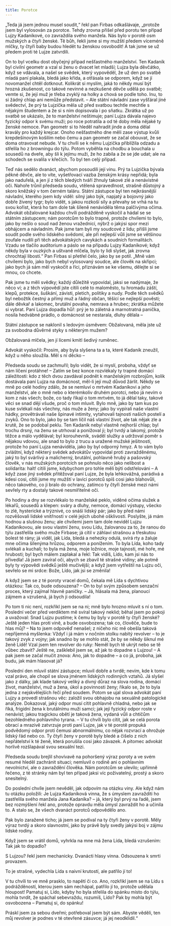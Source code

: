 ```yaml
---
title: Porotce
---
```


„Teda já jsem jednou musel soudit,“ řekl pan Firbas odkašlávaje, „protože jsem byl vylosován za porotce. Tehdy zrovna přišel před porotu ten případ Lujzy Kadaníkové, co zavraždila svého manžela. Nás bylo v porotě osm mužských a čtyři ženské. Tě bůh, řekli jsme si my mužští předem víceméně mlčky, ty čtyři baby budou hledět tu ženskou osvobodit! A tak jsme se už předem proti té Lujze zatvrdili.

On to byl vcelku dost obyčejný případ nešťastného manželství. Ten Kadaník byl civilní geometr a vzal si ženu o dvacet let mladší; Lujza byla děvčátko, když se vdávala, a našel se svědek, který vypověděl, že už den po svatbě mladá paní plakala, bledá jako křída, a otřásala se odporem, když se jí novomanžel chtěl dotknout. Kolikrát si myslím, jaká to někdy musí být hrozná zkušenost, co takové nevinné a nezkušené děvče udělá po svatbě; vemte si, že její muž je třeba zvyklý na holky a chová se podle toho. Inu, to si žádný chlap ani nemůže představit. – Ale státní návladní zase vyšťáral jiné svědectví, že prý ta Lujzička měla už před svatbou techtle mechtle s nějakým študentem a že si s ním dopisovala i po sňatku. Zkrátka už po svatbě se ukázalo, že to manželství neštimuje; paní Lujza dávala najevo fyzický odpor k svému muži; po roce potratila a od té doby měla nějaké ty ženské nemoce. Pan geometr si to hleděl nahradit jinde a doma dělal kravály pro každý krejcar. Onoho nešťastného dne měli zase výstup kvůli krepdešínovým košilím nebo čemu a pan geometr se začal obouvat, že se doma otravovat nebude. V tu chvíli se k němu Lujzička přiblížila odzadu a střelila ho z browningu do týlu. Potom vyběhla na chodbu a bouchala u sousedů na dveře, aby šli k jejímu muži, že ho zabila a že se jde udat; ale na schodech se svalila v křečích. To byl ten celý případ.

Teď nás sedělo dvanáct, abychom posoudili její vinu. Prý ta Lujzička bývala pěkné děvče, ale to víte, vyšetřovací vazba ženským krásy nepřidá; byla jako naduřelá, a jen jí z těch bledých tváří žhnuly takové zlé a nenávistné oči. Nahoře trůnil předseda soudu, vtělená spravedlnost, strašně důstojný a skoro kněžský v tom černém taláru. Státní zástupce byl ten nejkrásnější návladní, kterého jsem kdy viděl: silný jako býk, napjatý a bojovný jako dobře živený tygr; bylo vidět, s jakou rozkoší síly a převahy se vrhá na tu svou kořist, která ho tam dole tak šíleně nenáviděla těma palčivýma očima. Advokát obžalované každou chvíli podrážděně vyskočil a hádal se se státním zástupcem; nám porotcům to bylo trapné, protože chvílemi to bylo, jako by nešlo o soud nad ženou vražednicí, nýbrž o jakýsi spor mezi obhájcem a návladním. Pak jsme tam byli my soudcové z lidu; přišli jsme soudit podle svého lidského svědomí, ale při nejlepší vůli jsme se většinou zoufale nudili při těch advokátských cavykách a soudních formalitách. Vzadu se tlačilo auditorium a páslo se na případu Lujzy Kadaníkové; když někdy byla v ouzkých a uštvaně mlčela, bylo ty lidi slyšet, jak zrovna chrochtají libostí.“ Pan Firbas si přetřel čelo, jako by se potil. „Mně vám chvílemi bylo, jako bych nebyl vylosovaný soudce, ale člověk na skřipci; jako bych já sám měl vyskočit a říci, přiznávám se ke všemu, dělejte si se mnou, co chcete.

Pak jsme tu měli svědky; každý důležitě vypovídal, jaksi se nadýmaje, že něco ví; a z těch výpovědí jste cítili celé to maloměsto, tu hromadu záští, klepů, protekce, šuškání, závisti, pletich, politiky a nudy. Podle těch svědků byl nebožtík čestný a přímý muž a řádný občan, těšící se nejlepší pověsti; dále děvkař a lakomec, brutální povaha, nemrava a hrubec; zkrátka můžete si vybrat. Paní Lujza dopadla hůř: prý je to záletná a marnotratná panička, nosila hedvábné prádlo, o domácnost se nestarala, dluhy dělala –

Státní zástupce se naklonil s ledovým úsměvem: Obžalovaná, měla jste už za svobodna důvěrné styky s některým mužem?

Obžalovaná mlčela, jen jí lícemi kmitl šedivý ruměnec.

Advokát vyskočil: Prosím, aby byla slyšena ta a ta, které Kadaník zneužil, když u něho sloužila. Měl s ní děcko –

Předseda soudu se zachmuřil; bylo vidět, že si myslí, proboha, vždyť se nám líčení protáhne! – Zatím se bez konce rozvlékaly ty trapné domácí záležitosti: kdo z těch dvou zavdával podnět k manželským rozbrojům, kolik dostávala paní Lujza na domácnost, měl-li její muž důvod žárlit. Někdy se mně po celé hodiny zdálo, že se nemluví o mrtvém Kadaníkovi a jeho manželství, ale o mně nebo o kterémkoliv druhém porotci, nebo já nevím o kom z nás všech; bože, co tady říkají o tom mrtvém, to já dělal taky, takové věci se snad dějí všude, proč o tom mluvit. Bylo mně, jako by tam kus po kuse svlékali nás všechny, nás muže a ženy; jako by vypírali naše vlastní hádky, provětrávali naše špinavé intimity, vytahovali tajnosti našich postelí a zvyků. Ono to bylo, jako by se tam líčil náš vlastní život, ale tak nějak zle a krutě, že se podobal peklu. Ten Kadaník nebyl vlastně nejhorší chlap; byl trochu drsný, na ženu se utrhoval a ponižoval ji; byl tvrdý a lakomý, protože těžce a málo vydělával; byl korouhevník, sváděl služky a udržoval poměr s nějakou vdovou, ale snad to bylo z trucu a uražené mužské ješitnosti, protože ho paní Lujza nenáviděla, jako by byl odporný hmyz. A to vám bylo zvláštní, když některý svědek advokátův vypovídal proti zavražděnému, jaký to byl svárlivý a malicherný, brutální, pohlavně hrubý a pašovský člověk, v nás mužských porotcích se pohnulo něco jako nelibost a solidarita: halt! cítili jsme, kdybychom pro tohle měli býti odstřelováni – A když zase jiný svědek přitěžoval paní Lujze, že byla lehkovážná, parádivá a kdesi cosi, cítili jsme my mužští v lavici porotců spíš cosi jako blahovůli, něco takového, co ji bralo do ochrany, zatímco ty čtyři ženské mezi námi sevřely rty a dostaly takové nesmiřitelné oči.

Po hodiny a dny se rozvlékalo to manželské peklo, viděné očima služek a lékařů, sousedů a klepen: sváry a dluhy, nemoce, domácí výstupy, všecko to zlé, hysterické a trýznivé, co snáší lidský pár; jako by před námi rozvěšovali lidské vnitřnosti v celé jejich ubohé ošklivosti. Poslyšte, já mám hodnou a slušnou ženu; ale chvílemi jsem tam dole neviděl Lujzu Kadaníkovou, ale svou vlastní ženu, svou Lídu, žalovanou za to, že ranou do týlu zastřelila svého muže Firbase; já cítil v záhlaví strašnou a třeskutou bolest té rány; já viděl, jak Lída, bledá a nehezky odulá, svírá rty a žaluje mne očima šílenýma hrůzou, odporem a ponížením. To byla Lída, koho tady svlékali a kuchali; to byla má žena, moje ložnice, moje tajnosti, mé hoře, mé hrubosti; byl bych málem zaplakal a řekl: Tak vidíš, Lído, kam jsi nás to přivedla! Já jsem zavíral oči, abych se zbavil té strašné vidiny; ale potmě byly ty výpovědi svědků ještě mučivější; a když jsem vytřeštil na Lujzu oči, sevřelo se mi srdce: Bože, Lído, jak jsi se změnila!

A když jsem se z té poroty vracel domů, čekala mě Lída s dychtivou otázkou: Tak co, bude odsouzena? – On to byl svým způsobem senzační proces, který zajímal hlavně paničky. – Já, hlásala má žena, planoucí zájmem a vzrušená, já bych ji odsoudila!

Po tom ti nic není, rozkřikl jsem se na ni; mně bylo hrozno mluvit s ní o tom. Poslední večer před verdiktem mě svíral takový neklid; běhal jsem po pokoji a uvažoval: Snad Lujzu pustíme; k čemu by byly v porotě ty čtyři ženské? Ještě jeden hlas proti vině, a bude osvobozena; tak co, člověče, bude to hlas můj? – Na to jsem odpověď nenašel; z ničeho nic mě obešla taková nepříjemná myšlenka: Vždyť i já mám v nočním stolku nabitý revolver – to je takový zvyk z vojny; jak snadno by se mohlo stát, že by se někdy šiknul mé ženě Lídě! Vzal jsem ten revolver do ruky: Neměl bych tě ukrýt nebo se tě vůbec zbavit? Ještě ne, zašklebil jsem se, až jak to dopadne s Lujzou! – A pak jsem se začal mučit znova: Ano, jak to dopadne – a co já, proboha, jak budu, jak mám hlasovat já?

Poslední den mluvil státní zástupce; mluvil dobře a tvrdě; nevím, kde k tomu vzal právo, ale chopil se slova jménem lidských rodinných vztahů. Já slyšel jako z dálky, jak klade takový veliký a divný důraz na slova rodina, domácí život, manželství, muž a žena, úkol a povinnosti ženy; říkalo se, že to byla jedna z nejskvělejších řečí před soudem. Potom se ujal slova advokát paní Lujzy a provedl strašnou věc: založil svou obhajobu na sexuálně patologické analýze. Dokazoval, jaký odpor musí cítit pohlavně chladná, nebo jak se říká, frigidní žena k brutálnímu muži samci; jak její fyzický odpor roste v nenávist; jakou tragickou obětí je taková žena, vydaná vůli a chtíčům bezohledného pohlavního tyrana. – V tu chvíli bylo cítit, jak se celá porota obrací a mrazivě zatvrzuje proti paní Lujze, jak v té porotě propuká podvědomý odpor proti čemusi abnormálnímu, co nějak rozvrací a ohrožuje lidský řád nebo co. Ty čtyři ženy v porotě byly bledé a čišelo z nich nepřátelství k té ženě, která porušila cosi jako závazek. A pitomec advokát horlivě rozšlapával svou sexuální tezi.

Předseda soudu brejlil shovívavě na pohoršený výraz poroty a ve svém resumé hleděl zachránit situaci; nemluvil o rodině ani o pohlavním nevolnictví, ale o zavraždění člověka. Nám porotcům se ulevilo; upřímně řečeno, z té stránky nám byl ten případ jaksi víc poživatelný, prostý a skoro snesitelný.

Do poslední chvíle jsem nevěděl, jak odpovím na otázku viny. Ale když nám tu otázku položili: Je Lujza Kadaníková vinna, že s úmyslem zavražditi ho zastřelila svého manžela Jana Kadaníka? – já, který byl prvý na řadě, jsem bez rozmýšlení řekl ano, protože opravdu měla úmysl zavraždit ho a učinila to. A stalo se, že všech dvanáct porotců odpovědělo ano.

Pak bylo zaražené ticho; já jsem se podíval na ty čtyři ženy v porotě. Měly výraz tvrdý a skoro slavnostní, jako by právě byly svedly jakýsi boj v zájmu lidské rodiny.

Když jsem se vrátil domů, vyhrkla na mne má žena Lída, bledá vzrušením: Tak jak to dopadlo?

S Lujzou? řekl jsem mechanicky. Dvanácti hlasy vinna. Odsouzena k smrti provazem.

To je strašné, vydechla Lída s naivní krutostí, ale patřilo jí to!

V tu chvíli to ve mně prasklo, to napětí či co. Ano, rozkřikl jsem se na Lídu s podrážděností, kterou jsem sám nechápal, patřilo jí to, protože udělala hloupost! Pamatuj si, Lído, kdyby ho byla střelila do spánku místo do týlu, mohla tvrdit, že spáchal sebevraždu, rozumíš, Lído? Pak by mohla být osvobozena – Pamatuj si, do spánku!

Práskl jsem za sebou dveřmi; potřeboval jsem být sám. Abyste věděli, ten můj revolver je podnes v té otevřené zásuvce; já jej neodklidil.“

